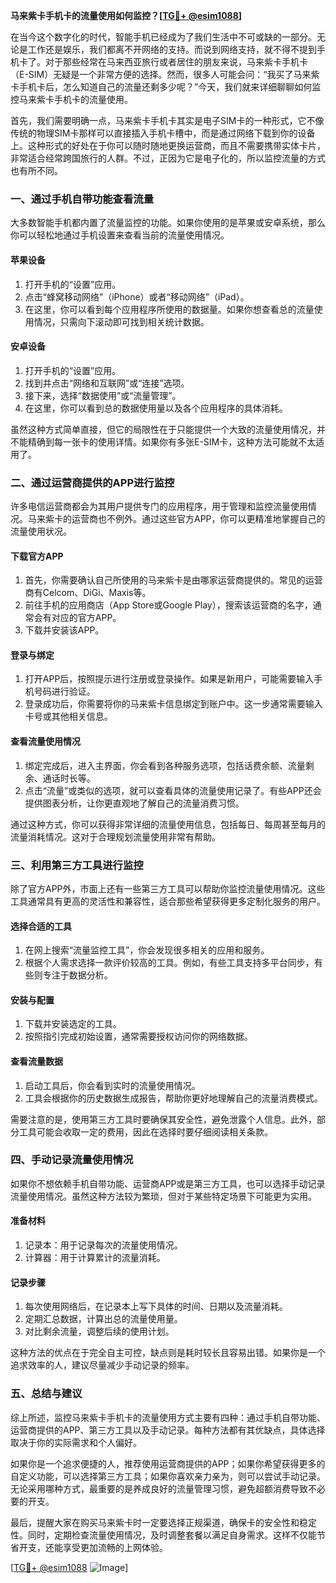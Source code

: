 **马来紫卡手机卡的流量使用如何监控？[[TG💪+ @esim1088](https://t.me/s/esim1088)]**

在当今这个数字化的时代，智能手机已经成为了我们生活中不可或缺的一部分。无论是工作还是娱乐，我们都离不开网络的支持。而说到网络支持，就不得不提到手机卡了。对于那些经常在马来西亚旅行或者居住的朋友来说，马来紫卡手机卡（E-SIM）无疑是一个非常方便的选择。然而，很多人可能会问：“我买了马来紫卡手机卡后，怎么知道自己的流量还剩多少呢？”今天，我们就来详细聊聊如何监控马来紫卡手机卡的流量使用。

首先，我们需要明确一点，马来紫卡手机卡其实是电子SIM卡的一种形式，它不像传统的物理SIM卡那样可以直接插入手机卡槽中，而是通过网络下载到你的设备上。这种形式的好处在于你可以随时随地更换运营商，而且不需要携带实体卡片，非常适合经常跨国旅行的人群。不过，正因为它是电子化的，所以监控流量的方式也有所不同。

### **一、通过手机自带功能查看流量**

大多数智能手机都内置了流量监控的功能。如果你使用的是苹果或安卓系统，那么你可以轻松地通过手机设置来查看当前的流量使用情况。

#### **苹果设备**
1. 打开手机的“设置”应用。
2. 点击“蜂窝移动网络”（iPhone）或者“移动网络”（iPad）。
3. 在这里，你可以看到每个应用程序所使用的数据量。如果你想查看总的流量使用情况，只需向下滚动即可找到相关统计数据。

#### **安卓设备**
1. 打开手机的“设置”应用。
2. 找到并点击“网络和互联网”或“连接”选项。
3. 接下来，选择“数据使用”或“流量管理”。
4. 在这里，你可以看到总的数据使用量以及各个应用程序的具体消耗。

虽然这种方式简单直接，但它的局限性在于只能提供一个大致的流量使用情况，并不能精确到每一张卡的使用详情。如果你有多张E-SIM卡，这种方法可能就不太适用了。

### **二、通过运营商提供的APP进行监控**

许多电信运营商都会为其用户提供专门的应用程序，用于管理和监控流量使用情况。马来紫卡的运营商也不例外。通过这些官方APP，你可以更精准地掌握自己的流量使用状况。

#### **下载官方APP**
1. 首先，你需要确认自己所使用的马来紫卡是由哪家运营商提供的。常见的运营商有Celcom、DiGi、Maxis等。
2. 前往手机的应用商店（App Store或Google Play），搜索该运营商的名字，通常会有对应的官方APP。
3. 下载并安装该APP。

#### **登录与绑定**
1. 打开APP后，按照提示进行注册或登录操作。如果是新用户，可能需要输入手机号码进行验证。
2. 登录成功后，你需要将你的马来紫卡信息绑定到账户中。这一步通常需要输入卡号或其他相关信息。

#### **查看流量使用情况**
1. 绑定完成后，进入主界面，你会看到各种服务选项，包括话费余额、流量剩余、通话时长等。
2. 点击“流量”或类似的选项，就可以查看具体的流量使用记录了。有些APP还会提供图表分析，让你更直观地了解自己的流量消费习惯。

通过这种方式，你可以获得非常详细的流量使用信息，包括每日、每周甚至每月的流量消耗情况。这对于合理规划流量使用非常有帮助。

### **三、利用第三方工具进行监控**

除了官方APP外，市面上还有一些第三方工具可以帮助你监控流量使用情况。这些工具通常具有更高的灵活性和兼容性，适合那些希望获得更多定制化服务的用户。

#### **选择合适的工具**
1. 在网上搜索“流量监控工具”，你会发现很多相关的应用和服务。
2. 根据个人需求选择一款评价较高的工具。例如，有些工具支持多平台同步，有些则专注于数据分析。

#### **安装与配置**
1. 下载并安装选定的工具。
2. 按照指引完成初始设置，通常需要授权访问你的网络数据。

#### **查看流量数据**
1. 启动工具后，你会看到实时的流量使用情况。
2. 工具会根据你的历史数据生成报告，帮助你更好地理解自己的流量消费模式。

需要注意的是，使用第三方工具时要确保其安全性，避免泄露个人信息。此外，部分工具可能会收取一定的费用，因此在选择时要仔细阅读相关条款。

### **四、手动记录流量使用情况**

如果你不想依赖手机自带功能、运营商APP或是第三方工具，也可以选择手动记录流量使用情况。虽然这种方法较为繁琐，但对于某些特定场景下可能更为实用。

#### **准备材料**
1. 记录本：用于记录每次的流量使用情况。
2. 计算器：用于计算累计的流量消耗。

#### **记录步骤**
1. 每次使用网络后，在记录本上写下具体的时间、日期以及流量消耗。
2. 定期汇总数据，计算出总的流量使用量。
3. 对比剩余流量，调整后续的使用计划。

这种方法的优点在于完全自主可控，缺点则是耗时较长且容易出错。如果你是一个追求效率的人，建议尽量减少手动记录的频率。

### **五、总结与建议**

综上所述，监控马来紫卡手机卡的流量使用方式主要有四种：通过手机自带功能、运营商提供的APP、第三方工具以及手动记录。每种方法都有其优缺点，具体选择取决于你的实际需求和个人偏好。

如果你是一个追求便捷的人，推荐使用运营商提供的APP；如果你希望获得更多的自定义功能，可以选择第三方工具；如果你喜欢亲力亲为，则可以尝试手动记录。无论采用哪种方式，最重要的是养成良好的流量管理习惯，避免超额消费导致不必要的开支。

最后，提醒大家在购买马来紫卡时一定要选择正规渠道，确保卡的安全性和稳定性。同时，定期检查流量使用情况，及时调整套餐以满足自身需求。这样不仅能节省开支，还能享受更加流畅的上网体验。

[[TG💪+ @esim1088](https://t.me/s/esim1088) ![Image](https://i.postimg.cc/4NQfJmqS/Snipaste-2025-05-13-00-14-12.png)]